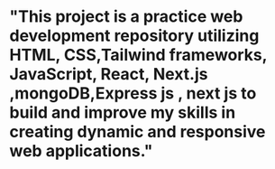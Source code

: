 # "This project is a practice web development repository utilizing HTML, CSS,Tailwind frameworks, JavaScript, React, Next.js ,mongoDB,Express js , next js to build and improve my skills in creating dynamic and responsive web applications."
